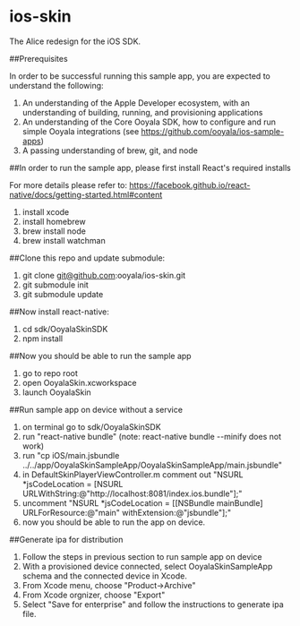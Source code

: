 # ios-skin

The Alice redesign for the iOS SDK.

##Prerequisites

In order to be successful running this sample app, you are expected to understand the following:

  1. An understanding of the Apple Developer ecosystem, with an understanding of building, running, and provisioning applications
  2. An understanding of the Core Ooyala SDK, how to configure and run simple Ooyala integrations (see https://github.com/ooyala/ios-sample-apps)
  3. A passing understanding of brew, git, and node

##In order to run the sample app, please first install React's required installs

For more details please refer to: https://facebook.github.io/react-native/docs/getting-started.html#content

  1. install xcode
  2. install homebrew
  3. brew install node
  4. brew install watchman

##Clone this repo and update submodule:
  1. git clone git@github.com:ooyala/ios-skin.git
  2. git submodule init
  3. git submodule update

##Now install react-native:

  1. cd sdk/OoyalaSkinSDK
  2. npm install

##Now you should be able to run the sample app

  1. go to repo root
  2. open OoyalaSkin.xcworkspace
  3. launch OoyalaSkin

##Run sample app on device without a service

  1. on terminal go to sdk/OoyalaSkinSDK
  2. run "react-native bundle" (note: react-native bundle --minify does not work) 
  3. run "cp iOS/main.jsbundle ../../app/OoyalaSkinSampleApp/OoyalaSkinSampleApp/main.jsbundle"
  4. in DefaultSkinPlayerViewController.m comment out "NSURL *jsCodeLocation = [NSURL URLWithString:@"http://localhost:8081/index.ios.bundle"];"
  5. uncomment "NSURL *jsCodeLocation = [[NSBundle mainBundle] URLForResource:@"main" withExtension:@"jsbundle"];"
  6. now you should be able to run the app on device.

##Generate ipa for distribution

  1. Follow the steps in previous section to run sample app on device
  2. With a provisioned device connected, select OoyalaSkinSampleApp schema and the connected device in Xcode.
  3. From Xcode menu, choose "Product->Archive"
  4. From Xcode orgnizer, choose "Export"
  5. Select "Save for enterprise" and follow the instructions to generate ipa file. 
